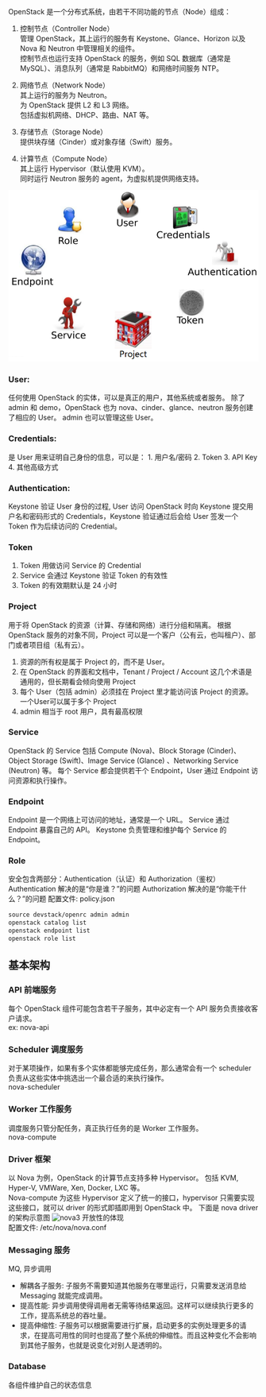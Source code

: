 OpenStack 是一个分布式系统，由若干不同功能的节点（Node）组成：
1. 控制节点（Controller Node）<br>
管理 OpenStack，其上运行的服务有 Keystone、Glance、Horizon 以及 Nova 和 Neutron 中管理相关的组件。<br>
控制节点也运行支持 OpenStack 的服务，例如 SQL 数据库（通常是 MySQL）、消息队列（通常是 RabbitMQ）和网络时间服务 NTP。 <br>       

2. 网络节点（Network Node）<br>
其上运行的服务为 Neutron。<br>
为 OpenStack 提供 L2 和 L3 网络。<br>
包括虚拟机网络、DHCP、路由、NAT 等。      <br>  

3. 存储节点（Storage Node）<br>
提供块存储（Cinder）或对象存储（Swift）服务。<br>        

4. 计算节点（Compute Node）<br>
其上运行 Hypervisor（默认使用 KVM）。<br>
同时运行 Neutron 服务的 agent，为虚拟机提供网络支持。<br>        

![base_concept](base_concept.jpg)
### User:
任何使用 OpenStack 的实体，可以是真正的用户，其他系统或者服务。
除了 admin 和 demo，OpenStack 也为 nova、cinder、glance、neutron 服务创建了相应的 User。 admin 也可以管理这些 User。

### Credentials:
是 User 用来证明自己身份的信息，可以是： 1. 用户名/密码 2. Token 3. API Key 4. 其他高级方式

### Authentication:
Keystone 验证 User 身份的过程, User 访问 OpenStack 时向 Keystone 提交用户名和密码形式的 Credentials，Keystone 验证通过后会给 User 签发一个 Token 作为后续访问的 Credential。

### Token
1. Token 用做访问 Service 的 Credential
2. Service 会通过 Keystone 验证 Token 的有效性
3. Token 的有效期默认是 24 小时

### Project
用于将 OpenStack 的资源（计算、存储和网络）进行分组和隔离。 根据 OpenStack 服务的对象不同，Project 可以是一个客户（公有云，也叫租户）、部门或者项目组（私有云）。
1. 资源的所有权是属于 Project 的，而不是 User。
2. 在 OpenStack 的界面和文档中，Tenant / Project / Account 这几个术语是通用的，但长期看会倾向使用 Project
3. 每个 User（包括 admin）必须挂在 Project 里才能访问该 Project 的资源。 一个User可以属于多个 Project
4. admin 相当于 root 用户，具有最高权限

### Service
OpenStack 的 Service 包括 Compute (Nova)、Block Storage (Cinder)、Object Storage (Swift)、Image Service (Glance) 、Networking Service (Neutron) 等。
每个 Service 都会提供若干个 Endpoint，User 通过 Endpoint 访问资源和执行操作。

### Endpoint
Endpoint 是一个网络上可访问的地址，通常是一个 URL。 Service 通过 Endpoint 暴露自己的 API。 Keystone 负责管理和维护每个 Service 的 Endpoint。

### Role
安全包含两部分：Authentication（认证）和 Authorization（鉴权） Authentication 解决的是“你是谁？”的问题 Authorization 解决的是“你能干什么？”的问题
配置文件: policy.json

```shell
source devstack/openrc admin admin 
openstack catalog list
openstack endpoint list
openstack role list
```

## 基本架构
### API 前端服务
每个 OpenStack 组件可能包含若干子服务，其中必定有一个 API 服务负责接收客户请求。<br>
ex: nova-api

### Scheduler 调度服务
对于某项操作，如果有多个实体都能够完成任务，那么通常会有一个 scheduler 负责从这些实体中挑选出一个最合适的来执行操作。<br>
nova-scheduler 

### Worker 工作服务
调度服务只管分配任务，真正执行任务的是 Worker 工作服务。<br>
nova-compute

### Driver 框架
以 Nova 为例，OpenStack 的计算节点支持多种 Hypervisor。 包括 KVM, Hyper-V, VMWare, Xen, Docker, LXC 等。 <br>
Nova-compute 为这些 Hypervisor 定义了统一的接口，hypervisor 只需要实现这些接口，就可以 driver 的形式即插即用到 OpenStack 中。 下面是 nova driver 的架构示意图 
![nova3](!nova3.jpg)
开放性的体现<br>
配置文件: /etc/nova/nova.conf<br>

### Messaging 服务
MQ, 异步调用
* 解耦各子服务: 子服务不需要知道其他服务在哪里运行，只需要发送消息给 Messaging 就能完成调用。
* 提高性能: 异步调用使得调用者无需等待结果返回。这样可以继续执行更多的工作，提高系统总的吞吐量。
* 提高伸缩性: 子服务可以根据需要进行扩展，启动更多的实例处理更多的请求，在提高可用性的同时也提高了整个系统的伸缩性。而且这种变化不会影响到其他子服务，也就是说变化对别人是透明的。

### Database
各组件维护自己的状态信息
